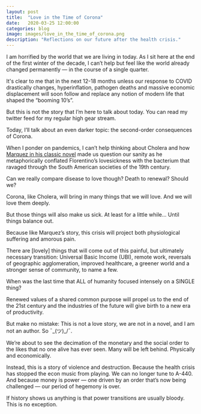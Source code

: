 ```yaml
---
layout: post
title:  "Love in the Time of Corona"
date:   2020-03-25 12:00:00
categories: blog
image: images/love_in_the_time_of_corona.png
description: "Reflections on our future after the health crisis."
---
```


I am horrified by the world that we are living in today. As I sit here at the end of the first winter of the decade, I can’t help but feel like the world already changed permanently — in the course of a single quarter. 

It's clear to me that in the next 12-18 months unless our response to COVID drastically changes, hyperinflation, pathogen deaths and massive economic displacement will soon follow and replace any notion of modern life that shaped the “booming 10’s”. 

But this is not the story that I’m here to talk about today. You can read my twitter feed for my regular high gear stream.

Today, I’ll talk about an even darker topic: the second-order consequences of Corona. 

When I ponder on pandemics, I can’t help thinking about Cholera and how [Marquez in his classic novel][marquez] made us question our sanity as he metaphorically conflated Florentino’s lovesickness with the bacterium that ravaged through the South American societies of the 19th century.

Can we really compare disease to love though? Death to renewal? Should we?

Corona, like Cholera, will bring in many things that we will love. And we will love them deeply. 

But those things will also make us sick. At least for a little while... Until things balance out.

Because like Marquez’s story, this crisis will project both physiological suffering and amorous pain.

There are [lovely] things that will come out of this painful, but ultimately necessary transition: Universal Basic Income (UBI), remote work, reversals of geographic agglomeration, improved healthcare, a greener world and a stronger sense of community, to name a few.

When was the last time that ALL of humanity focused intensely on a SINGLE thing?

Renewed values of a shared common purpose will propel us to the end of the 21st century and the industries of the future will give birth to a new era of productivity.

But make no mistake: This is not a love story, we are not in a novel, and I am not an author. So  ¯\_(ツ)_/¯.

We’re about to see the decimation of the monetary and the social order to the likes that no one alive has ever seen. Many will be left behind. Physically and economically.

Instead, this is a story of violence and destruction. Because the health crisis has stopped the econ music from playing. We can no longer tune to A-440. And because money is power — one driven by an order that’s now being challenged — our period of hegemony is over. 

If history shows us anything is that power transitions are usually bloody. This is no exception.

[marquez]: https://en.wikipedia.org/wiki/Love_in_the_Time_of_Cholera